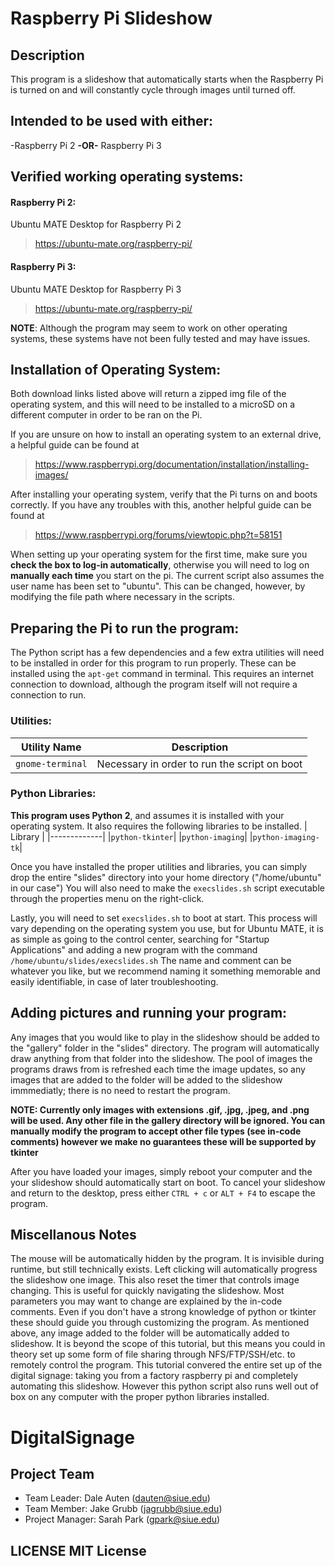 # Raspberry Pi Slideshow
## Description
This program is a slideshow that automatically starts when the Raspberry Pi is turned on and will constantly cycle through images until turned off.
## Intended to be used with either:
-Raspberry Pi 2 **-OR-** Raspberry Pi 3

## Verified working operating systems:
#### Raspberry Pi 2:
Ubuntu MATE Desktop for Raspberry Pi 2 
> https://ubuntu-mate.org/raspberry-pi/

#### Raspberry Pi 3:
Ubuntu MATE Desktop for Raspberry Pi 3 
> https://ubuntu-mate.org/raspberry-pi/

**NOTE**: Although the program may seem to work on other operating systems, these systems have not been fully tested and may have issues. 

## Installation of Operating System:
Both download links listed above will return a zipped img file of the operating system, and this will need to be installed to a microSD on a different computer in order to be ran on the Pi.

If you are unsure on how to install an operating system to an external drive, a helpful guide can be found at 
> https://www.raspberrypi.org/documentation/installation/installing-images/

After installing your operating system, verify that the Pi turns on and boots correctly. If you have any troubles with this, another helpful guide can be found at 
> https://www.raspberrypi.org/forums/viewtopic.php?t=58151

When setting up your operating system for the first time, make sure you **check the box to log-in automatically**, otherwise you will need to log on **manually each time** you start on the pi. 
The current script also assumes the user name has been set to "ubuntu". This can be changed, however, by modifying the file path where necessary in the scripts.

## Preparing the Pi to run the program:
The Python script has a few dependencies and a few extra utilities will need to be installed in order for this program to run properly. These can be installed using the `apt-get` command in terminal. This requires an internet connection to download, although the program itself will not require a connection to run.

### Utilities:
| Utility Name | Description |
| ------------ | ------------|
| `gnome-terminal`| Necessary in order to run the script on boot|

### Python Libraries:
**This program uses Python 2**, and assumes it is installed with your operating system. It also requires the following libraries to be installed.
| Library |
|-------------|
|`python-tkinter`|
|`python-imaging`|
|`python-imaging-tk`|

Once you have installed the proper utilities and libraries, you can simply drop the entire "slides" directory into your home directory ("/home/ubuntu" in our case") You will also need to make the `execslides.sh` script executable through the properties menu on the right-click.

Lastly, you will need to set `execslides.sh` to boot at start. This process will vary depending on the operating system you use, but for Ubuntu MATE, it is as simple as going to the control center, searching for "Startup Applications" and adding a new program with the command `/home/ubuntu/slides/execslides.sh` 
The name and comment can be whatever you like, but we recommend naming it something memorable and easily identifiable, in case of later troubleshooting.

## Adding pictures and running your program:
Any images that you would like to play in the slideshow should be added to the "gallery" folder in the "slides" directory. The program will automatically draw anything from that folder into the slideshow.  The pool of images the programs draws from is refreshed each time the image updates, so any images that are added to the folder will be added to the slideshow immmediatly; there is no need to restart the program.

**NOTE:  Currently only images with extensions .gif, .jpg, .jpeg, and .png will be used.  Any other file in the gallery directory will be ignored.  You can manually modify the program to accept other file types (see in-code comments) however we make no guarantees these will be supported by tkinter**

After you have loaded your images, simply reboot your computer and the your slideshow should automatically start on boot.
To cancel your slideshow and return to the desktop, press either `CTRL + c` or `ALT + F4` to escape the program.

## Miscellanous Notes
The mouse will be automatically hidden by the program.  It is invisible during runtime, but still technically exists.
Left clicking will automatically progress the slideshow one image.  This also reset the timer that controls image changing.  This is useful for quickly navigating the slideshow.
Most parameters you may want to change are explained by the in-code comments.  Even if you don't have a strong knowledge of python or tkinter these should guide you through customizing the program.
As mentioned above, any image added to the folder will be automatically added to slideshow.  It is beyond the scope of this tutorial, but this means you could in theory set up some form of file sharing through NFS/FTP/SSH/etc. to remotely control the program.
This tutorial convered the entire set up of the digital signage: taking you from a factory raspberry pi and completely automating this slideshow.  However this python script also runs well out of box on any computer with the proper python libraries installed.

# DigitalSignage

## Project Team 

- Team Leader: Dale Auten (dauten@siue.edu)
- Team Member: Jake Grubb (jagrubb@siue.edu)
- Project Manager: Sarah Park (gpark@siue.edu)

## LICENSE MIT License
